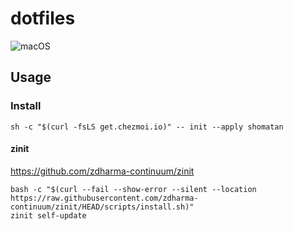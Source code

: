 # dotfiles
![macOS](https://github.com/shomatan/dotfiles/workflows/macOS/badge.svg?branch=main)

## Usage
### Install

    sh -c "$(curl -fsLS get.chezmoi.io)" -- init --apply shomatan

#### zinit
https://github.com/zdharma-continuum/zinit

```
bash -c "$(curl --fail --show-error --silent --location https://raw.githubusercontent.com/zdharma-continuum/zinit/HEAD/scripts/install.sh)"
zinit self-update
```
